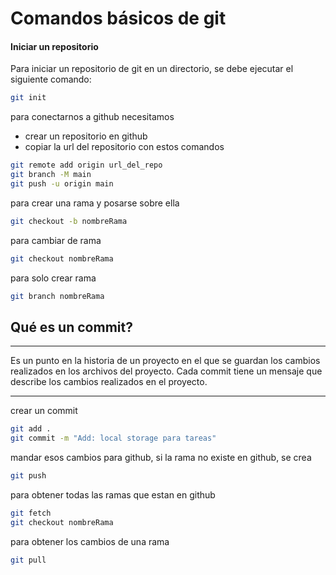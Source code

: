# Comandos básicos de git

#### Iniciar un repositorio

Para iniciar un repositorio de git en un directorio, se debe ejecutar el siguiente comando:

```bash
git init
```

para conectarnos a github necesitamos

- crear un repositorio en github
- copiar la url del repositorio
  con estos comandos

```bash
git remote add origin url_del_repo
git branch -M main
git push -u origin main
```

para crear una rama y posarse sobre ella

```bash
git checkout -b nombreRama
```

para cambiar de rama

```bash
git checkout nombreRama
```

para solo crear rama

```bash
git branch nombreRama
```

## Qué es un commit?

---

Es un punto en la historia de un proyecto en el que se guardan los cambios realizados en los archivos del proyecto. Cada commit tiene un mensaje que describe los cambios realizados en el proyecto.

---

crear un commit

```bash
git add .
git commit -m "Add: local storage para tareas"
```

mandar esos cambios para github, si la rama no existe en github, se crea

```bash
git push
```

para obtener todas las ramas que estan en github

```bash
git fetch
git checkout nombreRama
```

para obtener los cambios de una rama

```bash
git pull
```
